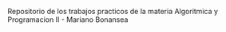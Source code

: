 Repositorio de los trabajos practicos de la materia Algoritmica y Programacion II - Mariano Bonansea
